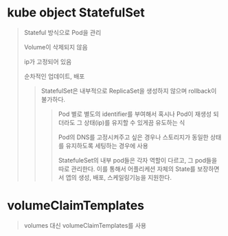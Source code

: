 # kube object StatefulSet

> Stateful 방식으로 Pod을 관리
>
> Volume이 삭제되지 않음
>
> ip가 고정되어 있음
>
> 순차적인 업데이트, 배포
>
> > StatefulSet은 내부적으로 ReplicaSet을 생성하지 않으며 rollback이 불가하다.
> >
> > > Pod 별로 별도의 identifier를 부여해서 혹시나 Pod이 재생성 되더라도 그 상태(ip)를 유지할 수 있게끔 유도하는 식
> > >
> > > Pod의 DNS를 고정시켜주고 싶은 경우나 스토리지가 동일한 상태를 유지하도록 세팅하는 경우에 사용
> > >
> > > StatefuleSet의 내부 pod들은 각자 역할이 다르고, 그 pod들을 따로 관리한다. 이를 통해서 어플리케션 자체의 State를 보장하면서 앱의 생성, 배포, 스케일링기능을 지원한다.

# volumeClaimTemplates

> volumes 대신 volumeClaimTemplates를 사용
